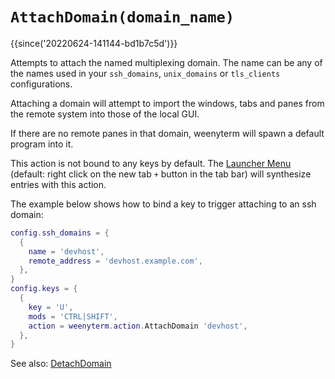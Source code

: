 # `AttachDomain(domain_name)`

{{since('20220624-141144-bd1b7c5d')}}

Attempts to attach the named multiplexing domain.  The name can be any of the
names used in your `ssh_domains`, `unix_domains` or `tls_clients`
configurations.

Attaching a domain will attempt to import the windows, tabs and panes from the
remote system into those of the local GUI.

If there are no remote panes in that domain, weenyterm will spawn a default
program into it.

This action is not bound to any keys by default. The [Launcher Menu](../../launch.md#the-launcher-menu)
(default: right click on the new tab `+` button in the tab bar) will synthesize
entries with this action.

The example below shows how to bind a key to trigger attaching to an ssh domain:

```lua
config.ssh_domains = {
  {
    name = 'devhost',
    remote_address = 'devhost.example.com',
  },
}
config.keys = {
  {
    key = 'U',
    mods = 'CTRL|SHIFT',
    action = weenyterm.action.AttachDomain 'devhost',
  },
}
```

See also: [DetachDomain](DetachDomain.md)
